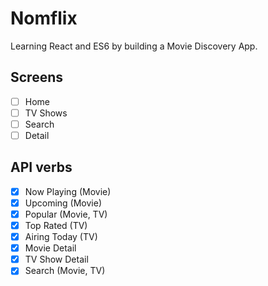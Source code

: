 # Nomflix

Learning React and ES6 by building a Movie Discovery App.

## Screens

- [ ] Home
- [ ] TV Shows
- [ ] Search
- [ ] Detail

## API verbs

- [x] Now Playing (Movie)
- [x] Upcoming (Movie)
- [x] Popular (Movie, TV)
- [x] Top Rated (TV)
- [x] Airing Today (TV)
- [x] Movie Detail
- [x] TV Show Detail
- [x] Search (Movie, TV)
